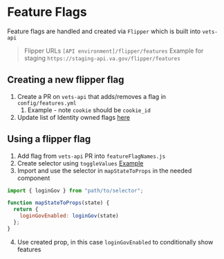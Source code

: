 # Feature Flags
Feature flags are handled and created via `Flipper` which is built into `vets-api`

> Flipper URLs
> `[API environment]/flipper/features`
> Example for staging `https://staging-api.va.gov/flipper/features`

## Creating a new flipper flag
1. Create a PR on `vets-api` that adds/removes a flag in `config/features.yml`
    1. Example - note `cookie` should be `cookie_id`
2. Update list of Identity owned flags [here](https://github.com/department-of-veterans-affairs/va.gov-team-sensitive/blob/master/teams/vsp/teams/Identity/Identity%20Team%20Responsibilities/Flipper_features.md)

## Using a flipper flag
1. Add flag from `vets-api` PR into `featureFlagNames.js`
2. Create selector using `toggleValues` [Example](https://github.com/department-of-veterans-affairs/vets-website/blob/484d3259330a15e343afad78b95da2c53ae78ff2/src/platform/user/authentication/selectors.js#L38-L39)
3. Import and use the selector in `mapStateToProps` in the needed component

```javascript
import { loginGov } from "path/to/selector";

function mapStateToProps(state) {
  return {
    loginGovEnabled: loginGov(state)
  };
}
```

4. Use created prop, in this case `loginGovEnabled` to conditionally show features
